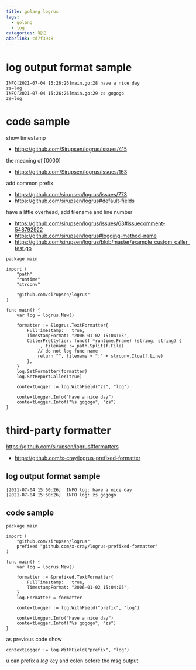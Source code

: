 ```yaml
---
title: golang logrus
tags:
  - golang
  - log
categories: 笔记
abbrlink: cd7f3948
---
```


# log output format sample

```
INFO[2021-07-04 15:26:26]main.go:28 have a nice day                               zs=log
INFO[2021-07-04 15:26:26]main.go:29 zs gogogo                                     zs=log
```

# code sample

show timestamp

* https://github.com/Sirupsen/logrus/issues/415

the meaning of [0000]

* https://github.com/Sirupsen/logrus/issues/163

add common prefix

* https://github.com/sirupsen/logrus/issues/773
* https://github.com/sirupsen/logrus#default-fields

have a little overhead, add filename and line number

* https://github.com/sirupsen/logrus/issues/63#issuecomment-548792922 
* https://github.com/sirupsen/logrus#logging-method-name
* https://github.com/sirupsen/logrus/blob/master/example_custom_caller_test.go 

```golang
package main

import (
	"path"
	"runtime"
	"strconv"

	"github.com/sirupsen/logrus"
)

func main() {
	var log = logrus.New()

	formatter := &logrus.TextFormatter{
		FullTimestamp:   true,
		TimestampFormat: "2006-01-02 15:04:05",
		CallerPrettyfier: func(f *runtime.Frame) (string, string) {
			_, filename := path.Split(f.File)
			// do not log func name
			return "", filename + ":" + strconv.Itoa(f.Line)
		},
	}
	log.SetFormatter(formatter)
	log.SetReportCaller(true)

	contextLogger := log.WithField("zs", "log")

	contextLogger.Info("have a nice day")
	contextLogger.Infof("%s gogogo", "zs")
}
```

# third-party formatter

https://github.com/sirupsen/logrus#formatters

* https://github.com/x-cray/logrus-prefixed-formatter

## log output format sample

```
[2021-07-04 15:50:26]  INFO log: have a nice day
[2021-07-04 15:50:26]  INFO log: zs gogogo
```

## code sample

```
package main

import (
	"github.com/sirupsen/logrus"
	prefixed "github.com/x-cray/logrus-prefixed-formatter"
)

func main() {
	var log = logrus.New()

	formatter := &prefixed.TextFormatter{
		FullTimestamp:   true,
		TimestampFormat: "2006-01-02 15:04:05",
	}
	log.Formatter = formatter

	contextLogger := log.WithField("prefix", "log")

	contextLogger.Info("have a nice day")
	contextLogger.Infof("%s gogogo", "zs")
}
```

as previous code show

```
contextLogger := log.WithField("prefix", "log")
```

u can prefix a *log* key and colon before the msg output
